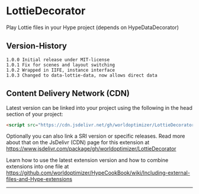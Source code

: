 # LottieDecorator
Play Lottie files in your Hype project (depends on HypeDataDecorator)

## Version-History
`1.0.0 Initial release under MIT-license`\
`1.0.1 Fix for scenes and layout switching`\
`1.0.2 Wrapped in IIFE, instance interface`\
`1.0.3 Changed to data-lottie-data, now allows direct data`

Content Delivery Network (CDN)
--
Latest version can be linked into your project using the following in the head section of your project:

```html
<script src="https://cdn.jsdelivr.net/gh/worldoptimizer/LottieDecorator/LottieDecorator.min.js"></script>
```

Optionally you can also link a SRI version or specific releases. 
Read more about that on the JsDelivr (CDN) page for this extension at https://www.jsdelivr.com/package/gh/worldoptimizer/LottieDecorator

Learn how to use the latest extension version and how to combine extensions into one file at
https://github.com/worldoptimizer/HypeCookBook/wiki/Including-external-files-and-Hype-extensions

---
